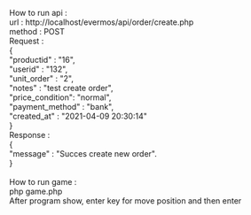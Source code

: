 How to run api :<br/>
url : http://localhost/evermos/api/order/create.php<br/>
method : POST<br/>
Request :<br/>
{<br/>
    "productid" : "16",<br/>
    "userid" : "132",<br/>
    "unit_order" : "2",<br/>
    "notes" : "test create order",<br/>
    "price_condition": "normal",<br/>
    "payment_method" : "bank",<br/>
    "created_at" : "2021-04-09 20:30:14"<br/>
}<br/>
Response :<br/>
{<br/>
    "message" : "Succes create new order".<br/>
}<br/>
<br/>
How to run game :<br/>
php game.php<br/>
After program show, enter key for move position and then enter<br/>
